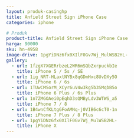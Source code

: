 ```yaml
---
layout: produk-casinghp
title: Anfield Street Sign iPhone Case
categories: iphone

# Produk
product-title: Anfield Street Sign iPhone Case
harga: 90000
sku: hn-4958
image-drive: 1pgYiDNz6fx0XIlF0Gv7Wj_MulWSB2HL-
gallery:
  - url: 1fzgX7XGERrbzeL2WR6mSQbZxrpuckbIe
    title: iPhone 5 / 5s / SE
  - url: 1ig_NRT-HLaxtNYBx8qGDmHxc8UvDXy5O
    title: iPhone 6 / 6s
  - url: 1TUwCMSorM_XCyr6uV4w3kg5b3SMqbB5o
    title: iPhone 6 Plus / 6s Plus
  - url: 1n7ZMGOAei0pEqhD3sQMByLdv3WTWS_a5
    title: iPhone 7 / 8
  - url: 1B4wnCfKLtgGFoAMNq-j0VIB6c6cT0-1n
    title: iPhone 7 Plus / 8 Plus
  - url: 1pgYiDNz6fx0XIlF0Gv7Wj_MulWSB2HL-
    title: iPhone X
---
```


